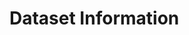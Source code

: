 # Dataset Information

<!-- > __NOTE__: Hands-on exploration of the ChaosBench dataset in `notebooks/01a_s2s_data_exploration.ipynb`. All data has daily and 1.5-degree resolution.
 
1. __ERA5 Reanalysis__ for Surface-Atmosphere (1979-2023). The following table indicates the 48 variables (channels) that are available for Physics-based models. Note that the __Input__ ERA5 observations contains __ALL__ fields, including the unchecked boxes:

    Parameters/Levels (hPa) | 1000 | 925 | 850 | 700 | 500 | 300 | 200 | 100 | 50 | 10
    :---------------------- | :----| :---| :---| :---| :---| :---| :---| :---| :--| :-|
    Geopotential height, z ($gpm$) | &check; | &check; | &check; | &check; | &check; | &check; | &check; | &check; | &check; | &check; |  
    Specific humidity, q ($kg kg^{-1}$) | &check; | &check; | &check; | &check; | &check; | &check; | &check; | &nbsp; | &nbsp; | &nbsp; |  
    Temperature, t ($K$) | &check; | &check; | &check; | &check; | &check; | &check; | &check; | &check; | &check; | &check; | &check; |  
    U component of wind, u ($ms^{-1}$) | &check; | &check; | &check; | &check; | &check; | &check; | &check; | &check; | &check; | &check; |  
    V component of wind, v ($ms^{-1}$) | &check; | &check; | &check; | &check; | &check; | &check; | &check; | &check; | &check; | &check; |  
    Vertical velocity, w ($Pas^{-1}$) | &nbsp; | &nbsp; | &nbsp; | &nbsp; | &check; | &nbsp; | &nbsp; | &nbsp; | &nbsp; | &nbsp; |  
    
2. __LRA5 Reanalysis__ for Terrestrial (1979-2023)

| Acronyms    | Long Name                            | Units            |
|------------------|-------------------------------------------|-----------------------|
| asn     | snow albedo                               | (0 - 1)               |
| d2m     | 2-meter dewpoint temperature              | K                     |
| e       | total evaporation                         | m of water equivalent |
| es      | snow evaporation                          | m of water equivalent |
| evabs   | evaporation from bare soil                | m of water equivalent |
| evaow   | evaporation from open water               | m of water equivalent |
| evatc   | evaporation from top of canopy            | m of water equivalent |
| evavt   | evaporation from vegetation transpiration | m of water equivalent |
| fal     | forecaste albedo                          | (0 - 1)               |
| lai\_hv | leaf area index, high vegetation          | $m^2 m^{-2}$          |
| lai\_lv | leaf area index, low vegetation           | $m^2 m^{-2}$          |
| pev     | potential evaporation                     | m                     |
| ro      | runoff                                    | m                     |
| rsn     | snow density                              | $kg m^{-3}$           |
| sd      | snow depth                                | m of water equivalent |
| sde     | snow depth water equivalent               | m                     |
| sf      | snowfall                                  | m of water equivalent |
| skt     | skin temperature                          | K                     |
| slhf    | surface latent heat flux                  | $J m^{-2}$            |
| smlt    | snowmelt                                  | m of water equivalent |
| snowc   | snowcover                                 | \%                    |
| sp      | surface pressure                          | Pa                    |
| src     | skin reservoir content                    | m of water equivalent |
| sro     | surface runoff                            | m                     |
| sshf    | surface sensible heat flux                | $J m^{-2}$            |
| ssr     | net solar radiation                       | $J m^{-2}$            |
| ssrd    | download solar radiation                  | $J m^{-2}$            |
| ssro    | sub-surface runoff                        | m                     |
| stl1    | soil temperature level 1                  | K                     |
| stl2    | soil temperature level 2                  | K                     |
| stl3    | soil temperature level 3                  | K                     |
| stl4    | soil temperature level 4                  | K                     |
| str     | net thermal radiation                     | $J m^{-2}$            |
| strd    | downward thermal radiation                | $J m^{-2}$            |
| swvl1   | volumetric soil water layer 1             | $m^3 m^{-3}$          |
| swvl2   | volumetric soil water layer 2             | $m^3 m^{-3}$          |
| swvl3   | volumetric soil water layer 3             | $m^3 m^{-3}$          |
| swvl4   | volumetric soil water layer 4             | $m^3 m^{-3}$          |
| t2m     | 2-meter temperature                       | K                     |
| tp      | total precipitation                       | m                     |
| tsn     | temperature of snow layer                 | K                     |
| u10     | 10-meter u-wind                           | $ms^{-1}$             |
| v10     | 10-meter v-wind                           | $ms^{-1}$             |


3. __ORAS Reanalysis__ for Sea-Ice (1979-2023)

| Acronyms    | Long Name                            | Units            |
|------------------|-------------------------------------------|-----------------------|
| iicethic | sea ice thickness                          | m                            |
| iicevelu | sea ice zonal velocity                     | $ms^{-1}$  |
| iicevelv | sea ice meridional velocity                | $ms^{-1}$  |
| ileadfra | sea ice concentration                      | (0-1)      |
| so14chgt | depth of 14$^\circ$ isotherm               | m          |
| so17chgt | depth of 17$^\circ$ isotherm               | m          |
| so20chgt | depth of 20$^\circ$ isotherm               | m          |
| so26chgt | depth of 26$^\circ$ isotherm               | m          |
| so28chgt | depth of 28$^\circ$ isotherm               | m          |
| sohefldo | net downward heat flux                     | $W m^{-2}$ |
| sohtc300 | heat content at upper 300m  | $J m^{-2}$ |
| sohtc700 | heat content at upper 700m | $J m^{-2}$ |
| sohtcbtm | heat content for total water column        | $J m^{-2}$ |
| sometauy | meridonial wind stress                     | $N m^{-2}$ |
| somxl010 | mixed layer depth 0.01                     | m          |
| somxl030 | mixed layer depth 0.03                     | m          |
| sosaline | salinity                                   | Practical Salinity Units (PSU) |
| sossheig | sea surface height                         | m                       |
| sosstsst | sea surface temperature                    | $^\circ C$ |
| sowaflup | net upward water flux                      | $kg/m^2/s$ |
| sozotaux | zonal wind stress                          | $N m^{-2}$ | -->



